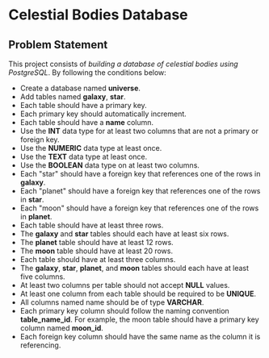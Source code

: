 # Celestial Bodies Database


## Problem Statement

This project consists of *building a database of celestial bodies using PostgreSQL*.
By following the conditions below:

- Create a database named **universe**.
- Add tables named **galaxy**, **star**.
- Each table should have a primary key.
- Each primary key should automatically increment.
- Each table should have a **name** column.
- Use the **INT** data type for at least two columns that are not a primary or foreign key.
- Use the **NUMERIC** data type at least once.
- Use the **TEXT** data type at least once.
- Use the **BOOLEAN** data type on at least two columns.
- Each "star" should have a foreign key that references one of the rows in **galaxy**.
- Each "planet" should have a foreign key that references one of the rows in **star**.
- Each "moon" should have a foreign key that references one of the rows in **planet**.
- Each table should have at least three rows.
- The **galaxy** and **star** tables should each have at least six rows.
- The **planet** table should have at least 12 rows.
- The **moon** table should have at least 20 rows.
- Each table should have at least three columns.
- The **galaxy**, **star**, **planet**, and **moon** tables should each have at least five columns.
- At least two columns per table should not accept **NULL** values.
- At least one column from each table should be required to be **UNIQUE**.
- All columns named name should be of type **VARCHAR**.
- Each primary key column should follow the naming convention **table_name_id**. For example, the moon table should have a primary key column named **moon_id**.
- Each foreign key column should have the same name as the column it is referencing.
